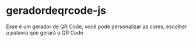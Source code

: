 # geradordeqrcode-js
Esse é um gerador de QR Code, você pode personalizar as cores, escolher a palavra que gerará o QR Code
